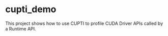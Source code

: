 # cupti_demo
This project shows how to use CUPTI to profile CUDA Driver APIs called by a Runtime API.
